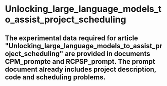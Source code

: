 # Unlocking_large_language_models_to_assist_project_scheduling
## The experimental data required for article "Unlocking_large_language_models_to_assist_project_scheduling" are provided in documents CPM_prompte and RCPSP_prompt. The prompt document already includes project description, code and scheduling problems.
 
